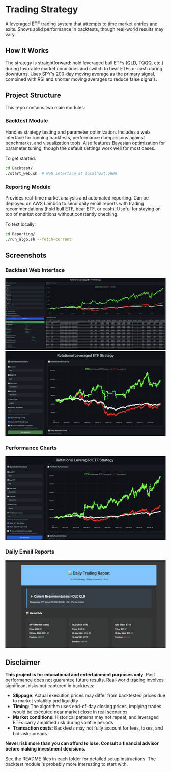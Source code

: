 # Trading Strategy

A leveraged ETF trading system that attempts to time market entries and exits. Shows solid performance in backtests, though real-world results may vary.

## How It Works

The strategy is straightforward: hold leveraged bull ETFs (QLD, TQQQ, etc.) during favorable market conditions and switch to bear ETFs or cash during downturns. Uses SPY's 200-day moving average as the primary signal, combined with RSI and shorter moving averages to reduce false signals.

## Project Structure

This repo contains two main modules:

### Backtest Module
Handles strategy testing and parameter optimization. Includes a web interface for running backtests, performance comparisons against benchmarks, and visualization tools. Also features Bayesian optimization for parameter tuning, though the default settings work well for most cases.

To get started:
```bash
cd Backtest/
./start_web.sh  # Web interface at localhost:5000
```

### Reporting Module  
Provides real-time market analysis and automated reporting. Can be deployed on AWS Lambda to send daily email reports with trading recommendations (hold bull ETF, bear ETF, or cash). Useful for staying on top of market conditions without constantly checking.

To test locally:
```bash
cd Reporting/
./run_algo.sh --fetch-current
```

## Screenshots

### Backtest Web Interface
![Backtest Interface](images/Backtest%20Photo.png)
![Backtest Interface](images/2008-reaction.png)

### Performance Charts
![Backtest Results](images/Backtest%20Graph.png)

### Daily Email Reports
![Email Report](images/report%20screenshot.png)

## Disclaimer

**This project is for educational and entertainment purposes only.** Past performance does not guarantee future results. Real-world trading involves significant risks not captured in backtests:

- **Slippage**: Actual execution prices may differ from backtested prices due to market volatility and liquidity
- **Timing**: The algorithm uses end-of-day closing prices, implying trades would be executed near market close in real scenarios
- **Market conditions**: Historical patterns may not repeat, and leveraged ETFs carry amplified risk during volatile periods
- **Transaction costs**: Backtests may not fully account for fees, taxes, and bid-ask spreads

**Never risk more than you can afford to lose. Consult a financial advisor before making investment decisions.**

See the README files in each folder for detailed setup instructions. The backtest module is probably more interesting to start with.
